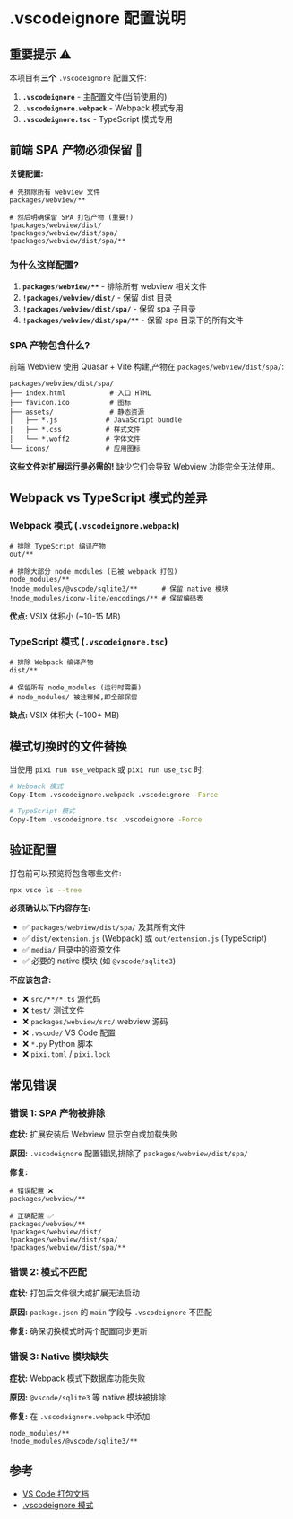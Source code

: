 # .vscodeignore 配置说明

## 重要提示 ⚠️

本项目有**三个** `.vscodeignore` 配置文件:

1. **`.vscodeignore`** - 主配置文件(当前使用的)
2. **`.vscodeignore.webpack`** - Webpack 模式专用
3. **`.vscodeignore.tsc`** - TypeScript 模式专用

## 前端 SPA 产物必须保留 🎯

**关键配置:**
```gitignore
# 先排除所有 webview 文件
packages/webview/**

# 然后明确保留 SPA 打包产物 (重要!)
!packages/webview/dist/
!packages/webview/dist/spa/
!packages/webview/dist/spa/**
```

### 为什么这样配置?

1. **`packages/webview/**`** - 排除所有 webview 相关文件
2. **`!packages/webview/dist/`** - 保留 dist 目录
3. **`!packages/webview/dist/spa/`** - 保留 spa 子目录
4. **`!packages/webview/dist/spa/**`** - 保留 spa 目录下的所有文件

### SPA 产物包含什么?

前端 Webview 使用 Quasar + Vite 构建,产物在 `packages/webview/dist/spa/`:

```
packages/webview/dist/spa/
├── index.html           # 入口 HTML
├── favicon.ico          # 图标
├── assets/              # 静态资源
│   ├── *.js            # JavaScript bundle
│   ├── *.css           # 样式文件
│   └── *.woff2         # 字体文件
└── icons/              # 应用图标
```

**这些文件对扩展运行是必需的!** 缺少它们会导致 Webview 功能完全无法使用。

## Webpack vs TypeScript 模式的差异

### Webpack 模式 (`.vscodeignore.webpack`)

```gitignore
# 排除 TypeScript 编译产物
out/**

# 排除大部分 node_modules (已被 webpack 打包)
node_modules/**
!node_modules/@vscode/sqlite3/**      # 保留 native 模块
!node_modules/iconv-lite/encodings/** # 保留编码表
```

**优点:** VSIX 体积小 (~10-15 MB)

### TypeScript 模式 (`.vscodeignore.tsc`)

```gitignore
# 排除 Webpack 编译产物  
dist/**

# 保留所有 node_modules (运行时需要)
# node_modules/ 被注释掉,即全部保留
```

**缺点:** VSIX 体积大 (~100+ MB)

## 模式切换时的文件替换

当使用 `pixi run use_webpack` 或 `pixi run use_tsc` 时:

```bash
# Webpack 模式
Copy-Item .vscodeignore.webpack .vscodeignore -Force

# TypeScript 模式
Copy-Item .vscodeignore.tsc .vscodeignore -Force
```

## 验证配置

打包前可以预览将包含哪些文件:

```bash
npx vsce ls --tree
```

**必须确认以下内容存在:**
- ✅ `packages/webview/dist/spa/` 及其所有文件
- ✅ `dist/extension.js` (Webpack) 或 `out/extension.js` (TypeScript)
- ✅ `media/` 目录中的资源文件
- ✅ 必要的 native 模块 (如 `@vscode/sqlite3`)

**不应该包含:**
- ❌ `src/**/*.ts` 源代码
- ❌ `test/` 测试文件
- ❌ `packages/webview/src/` webview 源码
- ❌ `.vscode/` VS Code 配置
- ❌ `*.py` Python 脚本
- ❌ `pixi.toml` / `pixi.lock`

## 常见错误

### 错误 1: SPA 产物被排除

**症状:** 扩展安装后 Webview 显示空白或加载失败

**原因:** `.vscodeignore` 配置错误,排除了 `packages/webview/dist/spa/`

**修复:**
```gitignore
# 错误配置 ❌
packages/webview/**

# 正确配置 ✅
packages/webview/**
!packages/webview/dist/
!packages/webview/dist/spa/
!packages/webview/dist/spa/**
```

### 错误 2: 模式不匹配

**症状:** 打包后文件很大或扩展无法启动

**原因:** `package.json` 的 `main` 字段与 `.vscodeignore` 不匹配

**修复:** 确保切换模式时两个配置同步更新

### 错误 3: Native 模块缺失

**症状:** Webpack 模式下数据库功能失败

**原因:** `@vscode/sqlite3` 等 native 模块被排除

**修复:** 在 `.vscodeignore.webpack` 中添加:
```gitignore
node_modules/**
!node_modules/@vscode/sqlite3/**
```

## 参考

- [VS Code 打包文档](https://code.visualstudio.com/api/working-with-extensions/publishing-extension)
- [.vscodeignore 模式](https://code.visualstudio.com/api/working-with-extensions/publishing-extension#vscodeignore)
